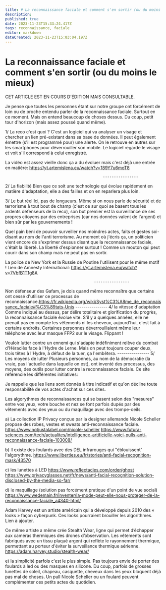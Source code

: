 ```yaml
---
title: # La reconnaissance faciale et comment s'en sortir (ou du moins le mieux)
description: 
published: true
date: 2023-11-23T15:33:24.417Z
tags: reconnaissance, faciale
editor: markdown
dateCreated: 2023-11-23T15:03:04.197Z
---
```


# La reconnaissance faciale et comment s'en sortir (ou du moins le mieux)

CET ARTICLE EST EN COURS D'ÉDITION MAIS CONSULTABLE.

Je pense que toutes les personnes étant sur notre groupe ont forcément de loin ou de proche entendu parler de la reconnaissance faciale. Surtout en ce moment. Mais on entend beaucoup de choses dessus.
Du coup, petit tour d'horizon (mais assez poussé quand même).

1/ La reco c'est quoi ?
C'est un logiciel qui va analyser un visage et chercher un lien pré-existant dans sa base de données. Il peut également émettre (s'il est programmé pour) une alerte. On le retrouve en autres sur les smartphones pour déverrouiller son mobile. Le logiciel regarde le visage et voit s'il correspond à celui enregistré.

La vidéo est assez vieille donc ça a du évoluer mais c'est déjà une entrée en matière:
<https://yt.artemislena.eu/watch?v=189Y7u6moT8>

												----------------

2/ La fiabilité
Bien que ce soit une technologie qui évolue rapidement en matière d'adaptation, elle a des failles et on en reparlera plus loin.

3/ Le but réel
Ici, pas de longueurs. Même si on nous parle de sécurité et de terrorisme à tout bout de champ (c'est ce sur quoi se basent tous les ardents défenseurs de la reco), son but premier est la surveillance de ses propres citoyens par des entreprises (car nos données valent de l'argent) et bien sûr par les gouvernements !

Quel pain béni de pouvoir surveiller nos moindres actes, faits et gestes soi-disant au nom de l'anti terrorisme.
Au moment où j'écris ça, un politicien vient encore de s'exprimer dessus disant que la reconnaissance faciale, c'était la liberté.
La liberté d'espionner surtout ! Comme un mouton qui peut courir dans son champ mais ne peut pas en sortir.

La police de New York et la Russie de Poutine l'utilisent pour le même motif !
Lien de Amnesty International: <https://yt.artemislena.eu/watch?v=7VbfB1T1g8A>

											----------------
                      
Non défenseur des Gafam, je dois quand même reconnaître que certains ont cessé d'utiliser ce processus de reconnaissance.<https://fr.wikipedia.org/wiki/Syst%C3%A8me_de_reconnaissance_faciale#%C3%89tats-Unis>
											----------------
4/ la vitesse d'adaptation
Comme indiqué au dessus, par délire totalitaire et glorification du progrès, la reconnaissance faciale évolue vite. S'il y a quelques années, elle ne prenait pas en compte les vêtements ni les cheveux, aujourd'hui, c'est fait à certains endroits.
Certaines personnes déverrouillaient même leur téléphone avec leur masque FFP2 sur le visage. Flippant !

Vouloir lutter contre un ennemi qui s'adapte indéfiniment relève du combat d'Héraclès face à l'Hydre de Lerne. Mais on peut toujours couper deux, trois têtes à l'Hydre, à défaut de la tuer, ça l'embêtera.
											----------------
5/ Les moyens de lutter
Plusieurs personnes, au nom de la démocratie (la vraie, pas l'actuelle dans laquelle on est), ont inventé des processus, des moyens, des outils pour lutter contre la reconnaissance faciale.
Ce site référencie les différentes initiatives:


Je rappelle que les liens sont donnés à titre indicatif et qu'on décline toute responsabilité de vos actes d'achat sur ces sites.

Les algorythmes de reconnaissances qui se basent selon des "mesures" entre vos yeux, votre bouche et nez se font parfois dupés par des vêtements avec des yeux ou du maquillage avec des trompe-oeils.

a) La collection IP Privacy conçue par la designer allemande Nicole Scheller propose des robes, vestes et sweats anti-reconnaissance faciale.
<https://www.notjustalabel.com/nicole-scheller>
<https://www.futura-sciences.com/tech/actualites/intelligence-artificielle-voici-pulls-anti-reconnaissance-faciale-103008/>

b) Il existe des foulards avec des DEL infrarouges qui "éblouissent" l'algorythme.
<https://www.liberties.eu/fr/stories/anti-facial-recognition-mask/43570>

c) les lunettes à LED
<https://www.reflectacles.com/order/ghost>
<https://www.privacyglasses.net/fr/news/anti-facial-recognition-solution-disclosed-by-the-media-so-far/>

d) le maquillage (solution pas forcément pratique d'un point de vue social)
<https://www.wedemain.fr/inventer/la-mode-peut-elle-nous-proteger-de-la-reconnaissance-faciale_a4340-html/>

Adam Harvey est un artiste américain qui a développé depuis 2010 des « looks » façon cyberpunk. Ces looks pourraient brouiller les algorithmes.
Lien à ajouter.

Ce même artiste a même crée Stealth Wear, ligne qui permet d’échapper aux caméras thermiques des drones d’observation. Les vêtements sont fabriqués avec un tissu plaqué argent qui reflète le rayonnement thermique, permettant au porteur d'éviter la surveillance thermique aérienne.
<https://adam.harvey.studio/stealth-wear/>

e) la simplicité parfois c'est le plus simple.
Pas toujours envie de porter des foulards à led ou des masques en silicone.
Du coup, parfois de grosses lunettes de soleil, chapeau, casquette, cheveux dans les yeux bloquent déjà pas mal de choses.
Un pull Nicole Scheller ou un foulard peuvent complémenter ces petits actes du quotidien.
